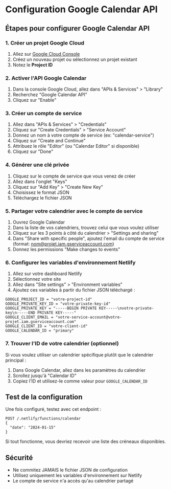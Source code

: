 # Configuration Google Calendar API

## Étapes pour configurer Google Calendar API

### 1. Créer un projet Google Cloud
1. Allez sur [Google Cloud Console](https://console.cloud.google.com/)
2. Créez un nouveau projet ou sélectionnez un projet existant
3. Notez le **Project ID**

### 2. Activer l'API Google Calendar
1. Dans la console Google Cloud, allez dans "APIs & Services" > "Library"
2. Recherchez "Google Calendar API"
3. Cliquez sur "Enable"

### 3. Créer un compte de service
1. Allez dans "APIs & Services" > "Credentials"
2. Cliquez sur "Create Credentials" > "Service Account"
3. Donnez un nom à votre compte de service (ex: "calendar-service")
4. Cliquez sur "Create and Continue"
5. Attribuez le rôle "Editor" (ou "Calendar Editor" si disponible)
6. Cliquez sur "Done"

### 4. Générer une clé privée
1. Cliquez sur le compte de service que vous venez de créer
2. Allez dans l'onglet "Keys"
3. Cliquez sur "Add Key" > "Create New Key"
4. Choisissez le format JSON
5. Téléchargez le fichier JSON

### 5. Partager votre calendrier avec le compte de service
1. Ouvrez Google Calendar
2. Dans la liste de vos calendriers, trouvez celui que vous voulez utiliser
3. Cliquez sur les 3 points à côté du calendrier > "Settings and sharing"
4. Dans "Share with specific people", ajoutez l'email du compte de service (format: nom@projet.iam.gserviceaccount.com)
5. Donnez les permissions "Make changes to events"

### 6. Configurer les variables d'environnement Netlify
1. Allez sur votre dashboard Netlify
2. Sélectionnez votre site
3. Allez dans "Site settings" > "Environment variables"
4. Ajoutez ces variables à partir du fichier JSON téléchargé :

```
GOOGLE_PROJECT_ID = "votre-project-id"
GOOGLE_PRIVATE_KEY_ID = "votre-private-key-id"
GOOGLE_PRIVATE_KEY = "-----BEGIN PRIVATE KEY-----\nvotre-private-key\n-----END PRIVATE KEY-----"
GOOGLE_CLIENT_EMAIL = "votre-service-account@votre-projet.iam.gserviceaccount.com"
GOOGLE_CLIENT_ID = "votre-client-id"
GOOGLE_CALENDAR_ID = "primary"
```

### 7. Trouver l'ID de votre calendrier (optionnel)
Si vous voulez utiliser un calendrier spécifique plutôt que le calendrier principal :
1. Dans Google Calendar, allez dans les paramètres du calendrier
2. Scrollez jusqu'à "Calendar ID"
3. Copiez l'ID et utilisez-le comme valeur pour `GOOGLE_CALENDAR_ID`

## Test de la configuration
Une fois configuré, testez avec cet endpoint :
```
POST /.netlify/functions/calendar
{
  "date": "2024-01-15"
}
```

Si tout fonctionne, vous devriez recevoir une liste des créneaux disponibles.

## Sécurité
- Ne commitez JAMAIS le fichier JSON de configuration
- Utilisez uniquement les variables d'environnement sur Netlify
- Le compte de service n'a accès qu'au calendrier partagé